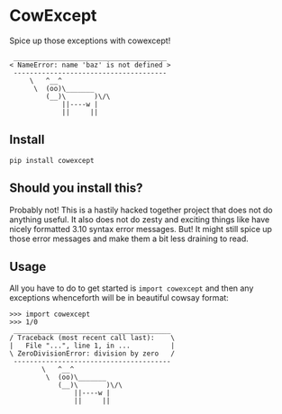 # CowExcept

Spice up those exceptions with cowexcept!

     ______________________________________ 
    < NameError: name 'baz' is not defined >
     -------------------------------------- 
         \   ^__^
          \  (oo)\_______
             (__)\       )\/\
                 ||----w |
                 ||     ||
    
## Install

    pip install cowexcept


## Should you install this?

Probably not!
This is a hastily hacked together project that does not do anything useful.
It also does not do zesty and exciting things like have nicely formatted 3.10 syntax error messages.
But! It might still spice up those error messages and make them a bit less draining to read.

## Usage

All you have to do to get started is `import cowexcept` and then any exceptions whenceforth will be in beautiful cowsay format:

    >>> import cowexcept
    >>> 1/0
     _______________________________________ 
    / Traceback (most recent call last):    \
    |   File "...", line 1, in ...          |
    \ ZeroDivisionError: division by zero   /
     --------------------------------------- 
            \   ^__^
             \  (oo)\_______
                (__)\       )\/\
                    ||----w |
                    ||     ||
